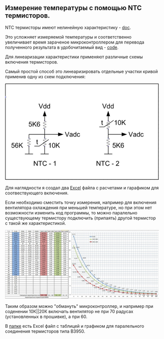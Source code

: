 ## Измерение температуры с помощью NTC термисторов.

NTC термисторы имеют нелинейную характеристику - [doc](https://github.com/nva1773/Temp-measurement-using-NTC/blob/main/doc).

Это усложняет измеряемой температуры и соответственно увеличивает время зараченое микроконтроллером для перевода полученного результата в удобочитаемый вид - [code](https://github.com/nva1773/Temp-measurement-using-NTC/blob/main/code).

Для линеаризации характеристики применяют различные схемы включения термисторов. 

Самый простой способ это линеаризировать отдельные участки кривой применив одну из схем подключения:

![схема включения NTC](https://github.com/nva1773/Temp-measurement-using-NTC/blob/main/linearization/circuit%20diagram.JPG)

Для наглядности я создал два [Excel](https://github.com/nva1773/Temp-measurement-using-NTC/blob/main/linearization) файла с расчетами и гарафиком для соотвествующего включения.

Если необходимо сместить точку измерения, например для включения вентилятора охлаждения при меньшей температуре, но при этом нет возможности изменить код программы, то можно паралельно существующему термистору подключить (припаять) другой термистор с такой же характеристикой.

![папалельное включения NTC](https://github.com/nva1773/Temp-measurement-using-NTC/blob/main/point%20offset/Parallel%20connection%20NTC%203950.JPG)

Таким образом можно "обмануть" микроконтроллер, и например при соденении 10К||20К включать вентилятор не при 70 радусах (установленных в прошивке), а при 60.

В [папке](https://github.com/nva1773/Temp-measurement-using-NTC/tree/main/point%20offset) есть Excel файл с таблицей и графиком для паралельного соединения термисторов типа B3950.
